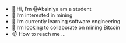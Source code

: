 - 👋 Hi, I’m @Absiniya am a student 
- 👀 I’m interested in mining 
- 🌱 I’m currently learning software engineering
- 💞️ I’m looking to collaborate on mining Bitcoin
- 📫 How to reach me ...

<!---
Absiniya/Absiniya is a ✨ special ✨ repository because its `README.md` (this file) appears on your GitHub profile.
You can click the Preview link to take a look at your changes.
--->
